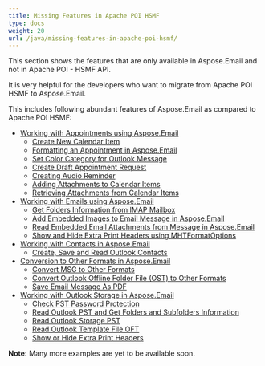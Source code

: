 ```yaml
---
title: Missing Features in Apache POI HSMF
type: docs
weight: 20
url: /java/missing-features-in-apache-poi-hsmf/
---
```


This section shows the features that are only available in Aspose.Email and not in Apache POI - HSMF API.

It is very helpful for the developers who want to migrate from Apache POI HSMF to Aspose.Email.

This includes following abundant features of Aspose.Email as compared to Apache POI HSMF:

- [Working with Appointments using Aspose.Email](/java/working-with-appointments-using-aspose-email/)
  - [Create New Calendar Item](/java/create-new-calendar-item/)
  - [Formatting an Appointment in Aspose.Email](/java/formatting-an-appointment-in-aspose-email/)
  - [Set Color Category for Outlook Message](/java/set-color-category-for-outlook-message/)
  - [Create Draft Appointment Request](/java/create-draft-appointment-request/)
  - [Creating Audio Reminder](/java/creating-audio-reminder/)
  - [Adding Attachments to Calendar Items](/java/adding-attachments-to-calendar-items/)
  - [Retrieving Attachments from Calendar Items](/java/retrieving-attachments-from-calendar-items/)
- [Working with Emails using Aspose.Email](/java/working-with-emails-using-aspose-email/)
  - [Get Folders Information from IMAP Mailbox](/java/get-folders-information-from-imap-mailbox/)
  - [Add Embedded Images to Email Message in Aspose.Email](/java/add-embedded-images-to-email-message-in-aspose-email/)
  - [Read Embedded Email Attachments from Message in Aspose.Email](/java/read-embedded-email-attachments-from-message-in-aspose-email/)
  - [Show and Hide Extra Print Headers using MHTFormatOptions](/java/show-and-hide-extra-print-headers-using-mhtformatoptions/)
- [Working with Contacts in Aspose.Email](/java/working-with-contacts-in-aspose-email/)
  - [Create, Save and Read Outlook Contacts](/java/create-save-and-read-outlook-contacts/)
- [Conversion to Other Formats in Aspose.Email](/java/conversion-to-other-formats-in-aspose-email/)
  - [Convert MSG to Other Formats](/java/convert-msg-to-other-formats/)
  - [Convert Outlook Offline Folder File (OST) to Other Formats](/java/convert-outlook-offline-folder-file-ost-to-other-formats/)
  - [Save Email Message As PDF](/java/save-email-message-as-pdf/)
- [Working with Outlook Storage in Aspose.Email](/java/working-with-outlook-storage-in-aspose-email/)
  - [Check PST Password Protection](/java/check-pst-password-protection/)
  - [Read Outlook PST and Get Folders and Subfolders Information](/java/read-outlook-pst-and-get-folders-and-subfolders-information/)
  - [Read Outlook Storage PST](/java/read-outlook-storage-pst/)
  - [Read Outlook Template File OFT](/java/read-outlook-template-file-oft/)
  - [Show or Hide Extra Print Headers](/java/show-or-hide-extra-print-headers/)

**Note:** Many more examples are yet to be available soon.

